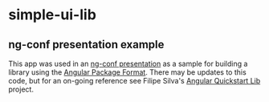 # simple-ui-lib
## ng-conf presentation example

This app was used in an [ng-conf presentation](https://www.youtube.com/watch?v=unICbsPGFIA) as a sample for building a library using the [Angular Package Format](https://goo.gl/AMOU5G). There may be updates to this code, but for an on-going reference see Filipe Silva's [Angular Quickstart Lib](https://github.com/filipesilva/angular-quickstart-lib) project.
